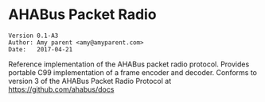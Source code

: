 AHABus Packet Radio
===================

    Version 0.1-A3
    Author: Amy parent <amy@amyparent.com>
    Date:   2017-04-21

Reference implementation of the AHABus packet radio protocol. Provides portable
C99 implementation of a frame encoder and decoder. Conforms to version 3 of the
AHABus Packet Radio Protocol at <https://github.com/ahabus/docs>
